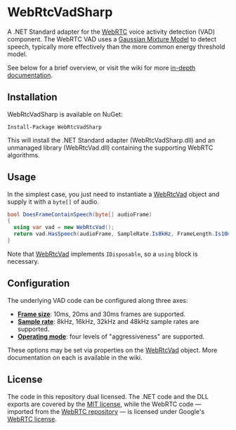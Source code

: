 
WebRtcVadSharp
==

A .NET Standard adapter for the [WebRTC](https://webrtc.org/) voice activity
detection (VAD) component.  The WebRTC VAD uses a
[Gaussian Mixture Model](https://en.wikipedia.org/wiki/Mixture_model)
to detect speech, typically more effectively than the more common energy
threshold model.

See below for a brief overview, or visit the wiki for more
[in-depth documentation](../../wiki).

Installation
--

WebRtcVadSharp is available on NuGet:

```
Install-Package WebRtcVadSharp
```

This will install the .NET Standard adapter (WebRtcVadSharp.dll) and an
unmanaged library (WebRtcVad.dll) containing the supporting WebRTC algorithms.

Usage
--

In the simplest case, you just need to instantiate a
[WebRtcVad](../../wiki/WebRtcVad) object and supply it with a `byte[]` of audio.

```csharp
bool DoesFrameContainSpeech(byte[] audioFrame)
{
  using var vad = new WebRtcVad();
  return vad.HasSpeech(audioFrame, SampleRate.Is8kHz, FrameLength.Is10ms);
}
```

Note that [WebRtcVad](../../wiki/WebRtcVad) implements `IDisposable`, so a `using` block is necessary.

Configuration
--

The underlying VAD code can be configured along three axes:

* [**Frame size**](../../wiki/FrameSize-Enum): 10ms, 20ms and 30ms frames are supported.
* [**Sample rate**](../../wiki/SampleRate-Enum): 8kHz, 16kHz, 32kHz and 48kHz sample rates are supported.
* [**Operating mode**](../../wiki/OperatingMode-Enum): four levels of "aggressiveness" are supported.

These options may be set via properties on the [WebRtcVad](../../wiki/WebRtcVad) object.  More
documentation on each is available in the wiki.

License
--

The code in this repository dual licensed.  The .NET code and the DLL exports
are covered by the [MIT license](https://opensource.org/licenses/MIT), while
the WebRTC code &mdash; imported from the
[WebRTC repository](https://webrtc.googlesource.com/src/) &mdash; is licensed
under Google's [WebRTC license](https://webrtc.org/support/license).
 